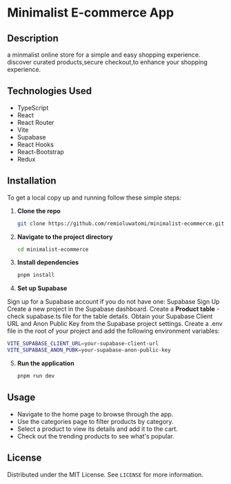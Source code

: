 # Minimalist E-commerce App

## Description

a minmalist online store for a simple and easy shopping experience. 
discover curated products,secure checkout,to enhance your shopping experience.

## Technologies Used

- TypeScript
- React
- React Router
- Vite
- Supabase
- React Hooks
- React-Bootstrap
- Redux

## Installation

To get a local copy up and running follow these simple steps:

1. **Clone the repo**

   ```sh
   git clone https://github.com/remioluwatomi/minimalist-ecommerce.git
   ```

2. **Navigate to the project directory**

   ```sh
   cd minimalist-ecommerce
   ```

3. **Install dependencies**

   ```sh
   pnpm install
   ```

4. **Set up Supabase**

Sign up for a Supabase account if you do not have one: Supabase Sign Up
Create a new project in the Supabase dashboard.
Create a **Product table** - check supabase.ts file for the table details.
Obtain your Supabase Client URL and Anon Public Key from the Supabase project settings.
Create a .env file in the root of your project and add the following environment variables:

```sh
VITE_SUPABASE_CLIENT_URL=your-supabase-client-url
VITE_SUPABASE_ANON_PUBK=your-supabase-anon-public-key
```

5. **Run the application**

   ```sh
   pnpm run dev
   ```

## Usage

- Navigate to the home page to browse through the app.
- Use the categories page to filter products by category.
- Select a product to view its details and add it to the cart.
- Check out the trending products to see what's popular.

## License

Distributed under the MIT License. See `LICENSE` for more information.
